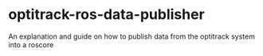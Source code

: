 # optitrack-ros-data-publisher
An explanation and guide on how to publish data from the optitrack system into a roscore
